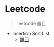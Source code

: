 # Leetcode
> leetcode 題目
* Insertion Sort List
  * [題目](https://leetcode.com/problems/insertion-sort-list/)

